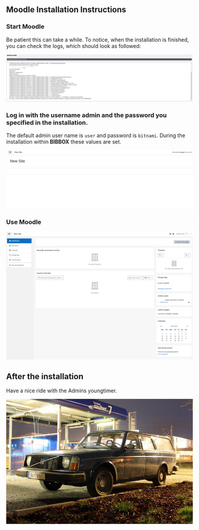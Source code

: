 ## Moodle Installation Instructions 

### Start Moodle

Be patient this can take a while.
To notice, when the installation is finished, you can check the logs, which should look as followed:

![Screenshot01](assets/Moodle_Install_logs.jpg)

### Log in with the username admin and the password you specified in the installation. 
The default admin user name is `user` and password is `bitnami`. During the installation within **BIBBOX** these values are set. 

![Screenshot02](assets/install-screen-01.png)

### Use Moodle

![Screenshot03](assets/install-screen-02.png)


## After the installation
Have a nice ride with the Admins youngtimer.

![FINAL](assets/install-screen-final.jpg)
